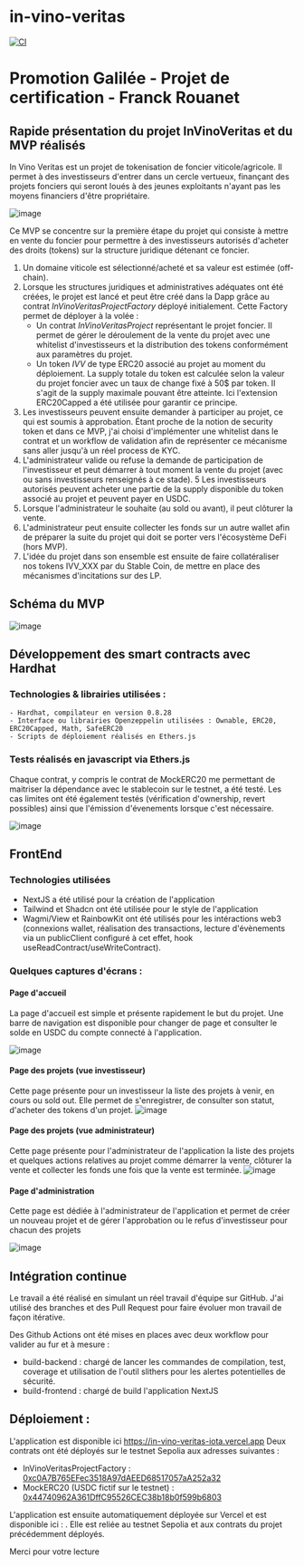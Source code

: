 # in-vino-veritas

[![CI](https://github.com/fr4nckr/in-vino-veritas/actions/workflows/workflow.yml/badge.svg)](https://github.com/fr4nckr/in-vino-veritas/actions/workflows/workflow.yml)

# Promotion Galilée - Projet de certification - Franck Rouanet



## Rapide présentation du projet InVinoVeritas et du MVP réalisés

In Vino Veritas est un projet de tokenisation de foncier viticole/agricole. Il permet à des investisseurs d'entrer dans un cercle vertueux, finançant des projets fonciers qui seront loués à des jeunes exploitants n'ayant pas les moyens financiers d'être propriétaire.

![image](https://github.com/user-attachments/assets/ee339f52-dc88-451e-807e-716c91f8e9e8)



Ce MVP se concentre sur la première étape du projet qui consiste à mettre en vente du foncier pour permettre à des investisseurs autorisés d'acheter des droits (tokens) sur la structure juridique détenant ce foncier.

1. Un domaine viticole est sélectionné/acheté et sa valeur est estimée (off-chain).
2. Lorsque les structures juridiques et administratives adéquates ont été créées, le projet est lancé et peut être créé dans la Dapp grâce au contrat *InVinoVeritasProjectFactory* déployé initialement. Cette Factory permet de déployer à la volée : 
    - Un contrat *InVinoVeritasProject* représentant le projet foncier. Il permet de gérer le déroulement de la vente du projet avec une whitelist d'investisseurs et la distribution des tokens conformément aux paramètres du projet. 
    - Un token *IVV* de type ERC20 associé au projet au moment du déploiement. La supply totale du token est calculée selon la valeur du projet foncier avec un taux de change fixé à 50$ par token. Il s'agit de la supply maximale pouvant être atteinte. Ici l'extension ERC20Capped a été utilisée pour garantir ce principe.
3. Les investisseurs peuvent ensuite demander à participer au projet, ce qui est soumis à approbation. Étant proche de la notion de security token et dans ce MVP, j'ai choisi d'implémenter une whitelist dans le contrat et un workflow de validation afin de représenter ce mécanisme sans aller jusqu'à un réel process de KYC. 
4. L'administrateur valide ou refuse la demande de participation de l'investisseur et peut démarrer à tout moment la vente du projet (avec ou sans investisseurs renseignés à ce stade). 
5  Les investisseurs autorisés peuvent acheter une partie de la supply disponible du token associé au projet et peuvent payer en USDC. 
6. Lorsque l'administrateur le souhaite (au sold ou avant), il peut clôturer la vente. 
7. L'administrateur peut ensuite collecter les fonds sur un autre wallet afin de préparer la suite du projet qui doit se porter vers l'écosystème DeFi (hors MVP).
8. L'idée du projet dans son ensemble est ensuite de faire collatéraliser nos tokens IVV_XXX par du Stable Coin, de mettre en place des mécanismes d'incitations sur des LP.

## Schéma du MVP 

![image](https://github.com/user-attachments/assets/3d7018c5-a0e0-45ba-b870-1123639da59e)

## Développement des smart contracts avec Hardhat 

### Technologies & librairies utilisées : 
    - Hardhat, compilateur en version 0.8.28
    - Interface ou librairies Openzeppelin utilisées : Ownable, ERC20, ERC20Capped, Math, SafeERC20
    - Scripts de déploiement réalisés en Ethers.js 
    
### Tests réalisés en javascript via Ethers.js

Chaque contrat, y compris le contrat de MockERC20 me permettant de maitriser la dépendance avec le stablecoin sur le testnet, a été testé. 
Les cas limites ont été également testés (vérification d'ownership, revert possibles) ainsi que l'émission d'évenements lorsque c'est nécessaire.

![image](https://github.com/user-attachments/assets/c1c140e8-d276-4218-989b-300887a9ff1a)

## FrontEnd
### Technologies utilisées 

- NextJS a été utilisé pour la création de l'application
- Tailwind et Shadcn ont été utilisée pour le style de l'application
- Wagmi/View et RainbowKit ont été utilisés pour les intéractions web3 (connexions wallet, réalisation des transactions, lecture d'évènements via un publicClient configuré à cet effet, hook useReadContract/useWriteContract). 

### Quelques captures d'écrans : 

#### Page d'accueil 
La page d'accueil est simple et présente rapidement le but du projet. Une barre de navigation est disponible pour changer de page et consulter le solde en USDC du compte connecté à l'application. 

![image](https://github.com/user-attachments/assets/c2e9277f-d1b0-4158-8d83-f229ad4799ad)

#### Page des projets (vue investisseur)
Cette page présente pour un investisseur la liste des projets à venir, en cours ou sold out. 
Elle permet de s'enregistrer, de consulter son statut, d'acheter des tokens d'un projet. 
![image](https://github.com/user-attachments/assets/f365cf94-9f56-489e-b0f8-fbe5372bc660)

#### Page des projets (vue administrateur)
Cette page présente pour l'administrateur de l'application la liste des projets et quelques actions relatives au projet comme démarrer la vente, clôturer la vente et collecter les fonds une fois que la vente est terminée. 
![image](https://github.com/user-attachments/assets/bf714ee1-2d67-4dae-b417-4ee26ad0e72d)

#### Page d'administration
Cette page est dédiée à l'administrateur de l'application et permet de créer un nouveau projet et de gérer l'approbation ou le refus d'investisseur pour chacun des projets 

![image](https://github.com/user-attachments/assets/65abf510-a9c5-47c1-8739-3940fb009e2a)


## Intégration continue

Le travail a été réalisé en simulant un réel travail d'équipe sur GitHub. J'ai utilisé des branches et des Pull Request pour faire évoluer mon travail de façon itérative. 

Des Github Actions ont été mises en places avec deux workflow pour valider au fur et à mesure : 
- build-backend : chargé de lancer les commandes de compilation, test, coverage et utilisation de l'outil slithers pour les alertes potentielles de sécurité. 
- build-frontend : chargé de build l'application NextJS

## Déploiement : 

L'application est disponible ici https://in-vino-veritas-iota.vercel.app
Deux contrats ont été déployés sur le testnet Sepolia aux adresses suivantes : 
- InVinoVeritasProjectFactory : [0xc0A7B765EFec3518A97dAEED68517057aA252a32](https://sepolia.etherscan.io/address/0xc0a7b765efec3518a97daeed68517057aa252a32)
- MockERC20 (USDC fictif sur le testnet) : [0x44740962A361DffC95526CEC38b18b0f599b6803](https://sepolia.etherscan.io/address/0x44740962A361DffC95526CEC38b18b0f599b6803)

L'application est ensuite automatiquement déployée sur Vercel et est disponible ici : . Elle est reliée au testnet Sepolia et aux contrats du projet précédemment déployés. 


Merci pour votre lecture 
